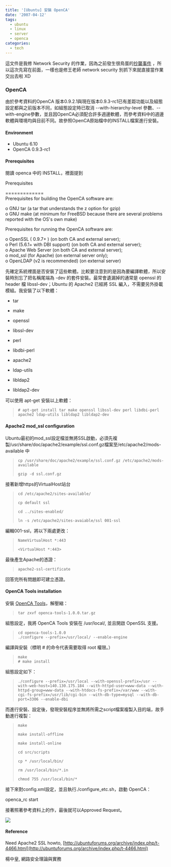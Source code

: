 ```yaml
---
title: '[Ubuntu] 安裝 OpenCA'
date: '2007-04-12'
tags:
  - ubuntu
  - linux
  - server
  - openca
categories:
  - tech
---
```

這文件是我修 Network Security 的作業，因為之前發生很鳥蛋的[抄襲事件](http://yurenju.blogspot.com/2006/05/blog-post.html "抄襲事件") ，所以這次先寫在前面，一樣也是修王老師 network security 別抓下來就直接當作業交出去啦 XD  

### OpenCA

由於參考資料的OpenCA 版本0.9.2.1與現在版本0.9.3-rc1已有差距功能以及組態設定都與之前版本不同，如組態設定時已取消 \--with-hierarchy-level 參數、\--with-engine參數，並且因OpenCA必須配合許多週邊軟體，而參考資料中的週邊軟體與環境均與目前不同。故參照OpenCA原始檔中的INSTALL檔案進行安裝。

#### Environment

*   Ubuntu 6.10
*   OpenCA 0.9.3-rc1

#### Prerequisites

閱讀 openca 中的 INSTALL，裡面提到

Prerequisites

\=============  
Prerequisites for building the OpenCA software are:

o GNU tar (a tar that understands the z option for gzip)  
o GNU make (at minimum for FreeBSD because there are several problems reported with the OS's own make)

Prerequisites for running the OpenCA software are:

o OpenSSL ( 0.9.7+ ) (on both CA and external server);  
o Perl (5.6.1+ with DBI support) (on both CA and external server);  
o Apache Web Server (on both CA and external server);  
o mod\_ssl (for Apache) (on external server only);  
o OpenLDAP (v2 is recommended) (on external server)

先確定系統裡面是否安裝了這些軟體。比較要注意到的是因為要編譯軟體，所以安裝時別忘了把名稱尾端為 \-dev 的套件安裝。最常會遺漏掉的通常是 openssl 的 header 檔 libssl-dev；Ubuntu 的 Apache2 已經將 SSL 編入，不需要另外掛載模組。我安裝了以下軟體：

*   tar
    
*   make
    
*   openssl
    
*   libssl-dev
    
*   perl
    
*   libdbi-perl
    
*   apache2
    
*   ldap-utils
    
*   libldap2
    
*   libldap2-dev
    

可以使用 apt-get 安裝以上軟體：

> `# apt-get install tar make openssl libssl-dev perl libdbi-perl apache2 ldap-utils libldap2 libldap2-dev`

#### Apache2 mod\_ssl configuration

Ubuntu最初的mod\_ssl設定檔並無將SSL啟動，必須先複製/usr/share/doc/apache2/example/ssl.conf.gz檔案至/etc/apache2/mods-available 中

> `cp /usr/share/doc/apache2/example/ssl.conf.gz /etc/apache2/mods-available`
> 
> `gzip -d ssl.conf.gz`

接著新增https的VirtualHost站台

> `cd /etc/apache2/sites-available/`
> 
> `cp default ssl`
> 
> `cd ../sites-enabled/`
> 
> `ln -s /etc/apache2/sites-avaiable/ssl 001-ssl`

編輯001-ssl，將以下兩處更改：

> `NameVirtualHost *:443`
> 
> `<VirtualHost *:443>`

最後產生Apache的憑證：

> `apache2-ssl-certificate`

回答完所有問題即可建立憑證。

#### OpenCA Tools installation

安裝 [OpenCA Tools](http://www.openca.org/alby/download?target=openca-tools-1.0.0.tar.gz)，解壓縮：  

> `tar zxvf openca-tools-1.0.0.tar.gz`

組態設定，我將 OpenCA Tools 安裝在 /usr/local/, 並且開啟 OpenSSL 支援。

> `cd openca-tools-1.0.0`  
> `./configure --prefix=/usr/local/ --enable-engine`

編譯與安裝（標明 \# 的命令代表需要取得 root 權限。）

> `make`  
> `# make install`

組態設定如下：

> `./configure --prefix=/usr/local --with-openssl-prefix=/usr --with-web-host=140.130.175.184 --with-httpd-user=www-data --with-httpd-group=www-data --with-htdocs-fs-prefix=/var/www --with-cgi-fs-prefix=/usr/lib/cgi-bin --with-db-type=mysql --with-db-port=3306 --enable-dbi`

而進行安裝、設定後，發現安裝程序並無將所需之script檔案複製入目的端，故手動進行複製：

> `make`
> 
> `make install-offline`
> 
> `make install-online`
> 
> `cd src/scripts`
> 
> `cp * /usr/local/bin/`
> 
> `rm /usr/local/bin/*.in`
> 
> `chmod 755 /usr/local/bin/*`

接下來對config.xml設定，並且執行./configure\_etc.sh，啟動 OpenCA：

openca\_rc start

接著照著參考資料上的作，最後就可以Approved Request。

![](images/0)  
  

#### Reference

Need Apache2 SSL howto, [http://ubuntuforums.org/archive/index.php/t-4466.html](http://ubuntuforums.org/archive/index.php/t-4466.html)

楊中皇, 網路安全理論與實務